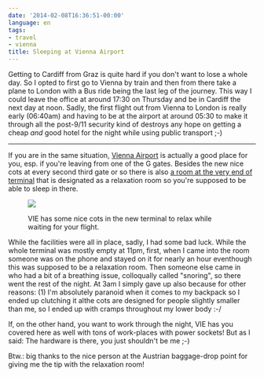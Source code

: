 ```yaml
---
date: '2014-02-08T16:36:51-00:00'
language: en
tags:
- travel
- vienna
title: Sleeping at Vienna Airport
---
```



<img src="http://photos.h10n.me/Conferences/DjangoWeekend-2014/i-wbw5KZF/0/S/DSC01779-S.jpg" class="left" style="float:left; margin-right: 1em; max-width:200px" alt=""/>Getting to Cardiff from Graz is quite hard if you don't want to lose a whole day. So I opted to first go to Vienna by train and then from there take a plane to London with a Bus ride being the last leg of the journey. This way I could leave the office at around 17:30 on Thursday and be in Cardiff the next day at noon. Sadly, the first flight out from Vienna to London is really early (06:40am) and having to be at the airport at around 05:30 to make it through all the post-9/11 security kind of destroys any hope on getting a cheap *and* good hotel for the night while using public transport ;-)

---------------

If you are in the same situation, [Vienna Airport][2] is actually a good place for you, esp. if you're leaving from one of the G gates. Besides the new nice cots at every second third gate or so there is also [a room at the very end of terminal][1] that is designated as a relaxation room so you're supposed to be able to sleep in there.

<figure>
<img src="http://photos.h10n.me/Conferences/DjangoWeekend-2014/i-FmnPzMp/0/L/DSC01783-L.jpg">
<figcaption><p>VIE has some nice cots in the new terminal to relax while waiting for your flight.</p></figcaption>
</figure>

While the facilities were all in place, sadly, I had some bad luck. While the whole terminal was mostly empty at 11pm, first, when I came into the room someone was on the phone and stayed on it for nearly an hour eventhough this was supposed to be a relaxation room. Then someone else came in who had a bit of a breathing issue, colloqually called "snoring", so there went the rest of the night. At 3am I simply gave up also because for other reasons: (1) I'm absolutely paranoid when it comes to my backpack so I ended up clutching it althe cots are designed for people slightly smaller than me, so I ended up with cramps throughout my lower body :-/

If, on the other hand, you want to work through the night, VIE has you covered here as well with tons of work-places with power sockets! But as I said: The hardware is there, you just shouldn't be me ;-)

Btw.: big thanks to the nice person at the Austrian baggage-drop point for giving me the tip with the relaxation room!

[1]: http://www.viennaairport.com/jart/prj3/va/main.jart?rel=en&content-id=1249344074236&reserve-mode=active
[2]: http://www.viennaairport.com/
